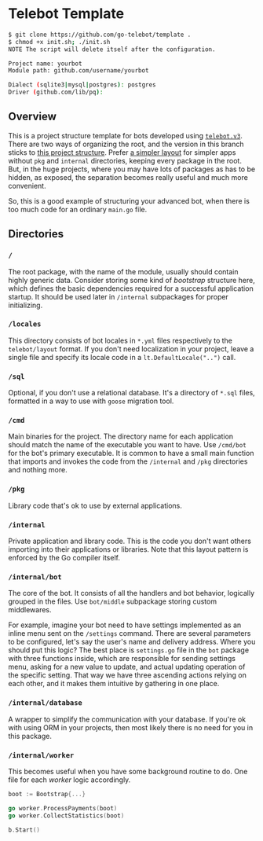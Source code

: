 # Telebot Template

```bash
$ git clone https://github.com/go-telebot/template .
$ chmod +x init.sh; ./init.sh
NOTE The script will delete itself after the configuration.

Project name: yourbot
Module path: github.com/username/yourbot

Dialect (sqlite3|mysql|postgres): postgres
Driver (github.com/lib/pq):
```

## Overview

This is a project structure template for bots developed using [`telebot.v3`](https://github.com/tucnak/telebot/tree/v3). There are two ways of organizing the root, and the version in this branch sticks to [this project structure](https://github.com/golang-standards/project-layout). Prefer [a simpler layout](https://github.com/go-telebot/template/tree/alt) for simpler apps without `pkg` and `internal` directories, keeping every package in the root. But, in the huge projects, where you may have lots of packages as has to be hidden, as exposed, the separation becomes really useful and much more convenient.

So, this is a good example of structuring your advanced bot, when there is too much code for an ordinary `main.go` file.

## Directories

### `/`

The root package, with the name of the module, usually should contain highly generic data. Consider storing some kind of _bootstrap_ structure here, which defines the basic dependencies required for a successful application startup. It should be used later in `/internal` subpackages for proper initializing.

### `/locales`

This directory consists of bot locales in `*.yml` files respectively to the `telebot/layout` format. If you don't need localization in your project, leave a single file and specify its locale code in a `lt.DefaultLocale("..")` call.

### `/sql`

Optional, if you don't use a relational database. It's a directory of `*.sql` files, formatted in a way to use with `goose` migration tool.

### `/cmd`

Main binaries for the project. The directory name for each application should match the name of the executable you want to have. Use `/cmd/bot` for the bot's primary executable. It is common to have a small main function that imports and invokes the code from the `/internal` and `/pkg` directories and nothing more.

### `/pkg`

Library code that's ok to use by external applications.

### `/internal`

Private application and library code. This is the code you don't want others importing into their applications or libraries. Note that this layout pattern is enforced by the Go compiler itself.

### `/internal/bot`

The core of the bot. It consists of all the handlers and bot behavior, logically grouped in the files. Use `bot/middle` subpackage storing custom middlewares.

For example, imagine your bot need to have settings implemented as an inline menu sent on the `/settings` command. There are several parameters to be configured, let's say the user's name and delivery address. Where you should put this logic? The best place is `settings.go` file in the `bot` package with three functions inside, which are responsible for sending settings menu, asking for a new value to update, and actual updating operation of the specific setting. That way we have three ascending actions relying on each other, and it makes them intuitive by gathering in one place.

### `/internal/database`

A wrapper to simplify the communication with your database. If you're ok with using ORM in your projects, then most likely there is no need for you in this package.

### `/internal/worker`

This becomes useful when you have some background routine to do. One file for each *worker* logic accordingly.

```go
boot := Bootstrap{...}

go worker.ProcessPayments(boot)
go worker.CollectStatistics(boot)

b.Start()
```
